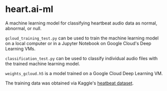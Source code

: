 # heart.ai-ml

A machine learning model for classifying heartbeat audio data as normal, abnormal, or null.

`gcloud_training_test.py` can be used to train the machine learning model on a local computer or in a Jupyter Notebook on Google Cloud's Deep Learning VMs.

`classification_test.py` can be used to classify individual audio files with the trained machine learning model.

`weights_gcloud.h5` is a model trained on a Google Cloud Deep Learning VM.

The training data was obtained via Kaggle's [heatbeat dataset](https://www.kaggle.com/kinguistics/heartbeat-sounds).